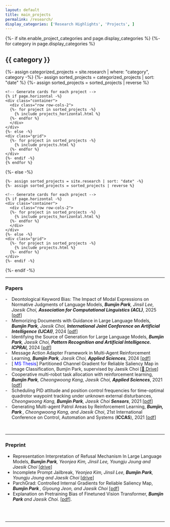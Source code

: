 ```yaml
---
layout: default
title: main_projects
permalink: /research/
display_categories: ['Research Highlights', 'Projects', ]
---
```

<!-- pages/projects.md -->
<div class="projects">
  {%- if site.enable_project_categories and page.display_categories %}
    <!-- Display categorized projects -->
    {%- for category in page.display_categories %}
    <h2 class="category">{{ category }}</h2>
    {%- assign categorized_projects = site.research | where: "category", category -%}
    {%- assign sorted_projects = categorized_projects | sort: "date" %}
    {%- assign sorted_projects = sorted_projects | reverse %}

    <!-- Generate cards for each project -->
    {% if page.horizontal -%}
    <div class="container">
      <div class="row row-cols-2">
      {%- for project in sorted_projects -%}
        {% include projects_horizontal.html %}
      {%- endfor %}
      </div>
    </div>
    {%- else -%}
    <div class="grid">
      {%- for project in sorted_projects -%}
        {% include projects.html %}
      {%- endfor %}
    </div>
    {%- endif -%}
    {% endfor %}
  
  {%- else -%}
  <!-- Display projects without categories -->
    {%- assign sorted_projects = site.research | sort: "date" -%}
    {%- assign sorted_projects = sorted_projects | reverse %}

    <!-- Generate cards for each project -->
    {% if page.horizontal -%}
    <div class="container">
      <div class="row row-cols-2">
      {%- for project in sorted_projects -%}
        {% include projects_horizontal.html %}
      {%- endfor %}
      </div>
    </div>
    {%- else -%}
    <div class="grid">
      {%- for project in sorted_projects -%}
        {% include projects.html %}
      {%- endfor %}
    </div>
    {%- endif -%}
  {%- endif -%}
  </div>
  

--- 

<h3> Papers  </h3>

<style>
.papers-list {
  list-style: none;
  padding-left: 0;
}

.papers-list li {
  position: relative;
  padding-left: 20px;
}

.papers-list li:before {
  content: "-";
  position: absolute;
  left: 0;
}
</style>

<ul class="papers-list">
  <li>
  Deontological Keyword Bias: The Impact of Modal Expressions on Normative Judgments of Language Models, <em> <strong>Bumjin Park</strong>, Jinsil Lee, Jaesik Choi, <strong>Association for Computational Linguistics (ACL)</strong></em>, 2025 [<a href="https://openreview.net/forum?id=YSguiCzp8G&noteId=YSguiCzp8G">pdf</a>]
  </li>

  <li>
  Memorizing Documents with Guidance in Large Language Models, <em> <strong>Bumjin Park</strong>, Jaesik Choi, <strong>International Joint Conference on Artificial Intelligence (IJCAI)</strong></em>, 2024 [<a href="https://www.ijcai.org/proceedings/2024/0714.pdf" target="_blank">pdf</a>]
  </li>

  <li>
  Identifying the Source of Generation for Large Language Models, <em> <strong>Bumjin Park</strong>, Jaesik Choi, <strong> Pattern Recognition and Artificial Intelligence. ICPRAI, </strong></em> 2024 [<a href="https://link.springer.com/chapter/10.1007/978-981-97-8705-0_7" target="_blank">pdf</a>]
  </li>

  <li>
  Message Action Adapter Framework in Multi-Agent Reinforcement Learning, <em> <strong>Bumjin Park</strong>, Jaesik Choi, <strong>Applied Sciences</strong></em>, 2024 [<a href="https://www.mdpi.com/2076-3417/14/21/10079" target="_blank">pdf</a>]
  </li>

  <li>
  [<tag style="color:#0000FF"> MS Thesis</tag>] Partitioned Channel Gradient for Reliable Saliency Map in Image Classification, Bumjin Park, supervised by Jaesik Choi [<a href="https://1drv.ms/b/c/ae042a624064f8ca/EWrkp660zT1BuTF8JjPcSa4B6IWTS5NT6V_URVY-WOKzgg?e=Y4GPkz">📂 Drive</a>]
  </li>



  <li>
  Cooperative multi-robot task allocation with reinforcement learning, <em> <strong>Bumjin Park</strong>, Cheongwoong Kang, Jaesik Choi, <strong>Applied Sciences</strong></em>, 2021 [<a href="https://www.mdpi.com/2076-3417/12/1/272" target="_blank">pdf</a>]
  </li>

  <li>
  Scheduling PID attitude and position control frequencies for time-optimal quadrotor waypoint tracking under unknown external disturbances, <em> Cheongwoong Kang, <strong>Bumjin Park</strong>, Jaesik Choi <strong>Sensors</strong></em>, 2021 [<a href="hhttps://www.mdpi.com/1424-8220/22/1/150" target="_blank">pdf</a>]
  </li>

<li>
  Generating Multi-agent Patrol Areas by Reinforcement Learning, <em> <strong> Bumjin, Park </strong>  , Cheongwoong Kang, and Jaesik Choi</em>, 21st International Conference on Control, Automation and Systems (<strong>ICCAS</strong>), 2021 [<a href="https://ieeexplore.ieee.org/abstract/document/9650047/" target="_blank">pdf</a>]
  </li>

</ul>



<br>

---


<h3> Preprint </h3>

* Representation Interpretation of Refusal Mechanism In Large Language Models, <i><strong>Bumjin Park</strong>, Yeonjea Kim, Jinsil Lee, Youngju Joung and Jaesik Choi</i> [[drive](https://1drv.ms/b/s!Asr4ZEBiKgSu31tqfZFXUAwuBzmo?e=gHKzl6)]
*  Incomplete Prompt Jailbreak, <i>Yeonjea Kim, Jinsil Lee, <strong>Bumjin Park</strong>, Youngju Joung and Jaesik Choi </i>  [[drive](https://1drv.ms/b/s!Asr4ZEBiKgSu31oUG7M9LPr3ctQv?e=aDKGyb)]
* ParchGrad: Controlled Internal Gradients for Reliable Saliency Map, <i>  <strong>Bumjin Park </strong>, Giyoung Jeon, and Jaesik Choi </i> [[pdf](https://drive.google.com/file/d/1E_7MIQFcM3livmezMwD1fHmz6gwHm4j1/view?usp=sharing)]
* Explanation on Pretraining Bias of Finetuned Vision Transformer,  <i>  <strong> Bumjin Park  </strong> and Jaesik Choi. </i>  [[pdf](https://arxiv.org/abs/2211.15428)].


<br>
<br>

---